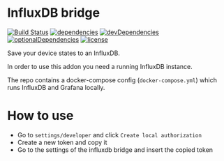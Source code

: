 # InfluxDB bridge

[![Build Status](https://github.com/tim-hellhake/influxdb-bridge/workflows/Build/badge.svg)](https://github.com/tim-hellhake/influxdb-bridge/actions?query=workflow%3ABuild)
[![dependencies](https://david-dm.org/tim-hellhake/influxdb-bridge.svg)](https://david-dm.org/tim-hellhake/influxdb-bridge)
[![devDependencies](https://david-dm.org/tim-hellhake/influxdb-bridge/dev-status.svg)](https://david-dm.org/tim-hellhake/influxdb-bridge?type=dev)
[![optionalDependencies](https://david-dm.org/tim-hellhake/influxdb-bridge/optional-status.svg)](https://david-dm.org/tim-hellhake/influxdb-bridge?type=optional)
[![license](https://img.shields.io/badge/license-MPL--2.0-blue.svg)](LICENSE)

Save your device states to an InfluxDB.

In order to use this addon you need a running InfluxDB instance.

The repo contains a docker-compose config (`docker-compose.yml`) which runs InfluxDB and Grafana locally.

# How to use
* Go to `settings/developer` and click `Create local authorization`
* Create a new token and copy it
* Go to the settings of the influxdb bridge and insert the copied token
